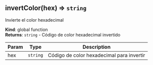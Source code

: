 <a name="invertColor"></a>

## invertColor(hex) ⇒ <code>string</code>
Invierte el color hexadecimal

**Kind**: global function  
**Returns**: <code>string</code> - Código de color hexadecimal invertido  

| Param | Type | Description |
| --- | --- | --- |
| hex | <code>string</code> | Código de color hexadecimal para invertir |

